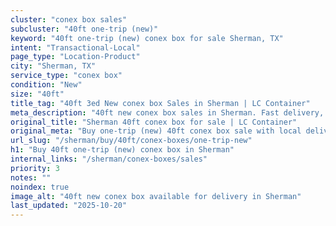 ```yaml
---
cluster: "conex box sales"
subcluster: "40ft one-trip (new)"
keyword: "40ft one-trip (new) conex box for sale Sherman, TX"
intent: "Transactional-Local"
page_type: "Location-Product"
city: "Sherman, TX"
service_type: "conex box"
condition: "New"
size: "40ft"
title_tag: "40ft 3ed New conex box Sales in Sherman | LC Container"
meta_description: "40ft new conex box sales in Sherman. Fast delivery, competitive pricing. Serving conex boxes area. Quote ID: HHV. Call (214) 524-4168 for your free quote today."
original_title: "Sherman 40ft conex box for sale | LC Container"
original_meta: "Buy one-trip (new) 40ft conex box sale with local delivery in Sherman, TX. LC Container — local Since 2003. Request a fast quote today."
url_slug: "/sherman/buy/40ft/conex-boxes/one-trip-new"
h1: "Buy 40ft one-trip (new) conex box in Sherman"
internal_links: "/sherman/conex-boxes/sales"
priority: 3
notes: ""
noindex: true
image_alt: "40ft new conex box available for delivery in Sherman"
last_updated: "2025-10-20"
---
```


<!-- TODO: Add unique city/inventory copy, images, and internal links here. -->

